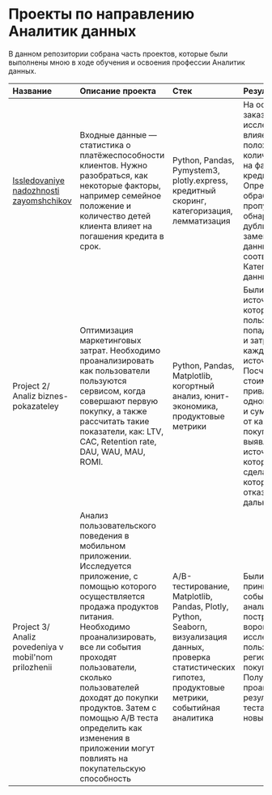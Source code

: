 # Проекты по направлению Аналитик данных
В данном репозитории собрана часть проектов, которые были выполнены мною в ходе обучения и освоения профессии Аналитик данных.

| Название  | Описание проекта | Стек | Результат |
| :-------------------- | :--------------------- |:--------------------- |:---------------------------|
| [Issledovaniye nadozhnosti zayomshchikov](https://github.com/Karin4ku/Data_Analyst_Learning_Projects/tree/main/project%201) | Входные данные  — статистика о платёжеспособности клиентов. Нужно разобраться, как некоторые факторы, например семейное положение и количество детей клиента влияет на погашения кредита в срок. | Python, Pandas, Pymystem3, plotly.express, кредитный скоринг, категоризация, лемматизация| На основе данных заказчика было исследовано, как влияет семейного положения и количества детей на факт погашения кредита в срок. Определены и обработаны пропуски, обнаружены дубликаты, заменены типы данных на соответствующие. Категоризованы данные.|
| Project 2/ Analiz biznes-pokazateley | Оптимизация маркетинговых затрат. Необходимо проанализировать как пользователи пользуются сервисом, когда совершают первую покупку, а также рассчитать такие показатели, как: LTV, CAC, Retention rate, DAU, WAU, MAU, ROMI. | Python, Pandas, Matplotlib, когортный анализ, юнит-экономика, продуктовые метрики| Были выявлены источники, из которых пользователи попадают на сайт и затраты по каждому источнику. Посчитала стоимость привлечения одного покупателя и сумму прибыли от каждого покупателя, были выявлены источники на которые стоит сделать упор, а от которым следует отказаться в дальнейшем. |
| Project 3/ Analiz povedeniya v mobil'nom prilozhenii | Анализ пользовательского поведения в мобильном приложении. Исследуется приложение, с помощью которого осуществляется продажа продуктов питания. Необходимо проанализировать, все ли события проходят пользователи, сколько пользователей доходят до покупки продуктов. Затем с помощью А/В теста определить как изменения в приложении могут повлиять на покупательскую способность |A/B-тестирование, Matplotlib, Pandas, Plotly, Python, Seaborn, визуализация данных, проверка статистических гипотез, продуктовые метрики, событийная аналитика | Были изучены принципы событийной аналитики, построена воронки продаж, исследован путь пользователей от регистрации до покупки. Получены и проанализированы результаты A/B-теста введения новых шрифтов.  |
